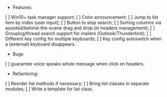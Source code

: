 - Features:

[ ] Win10+ task manager support;
[ ] Color announcement;
[ ] Jump to list item by index (user input);
[ ] Button to stop search;
[ ] Sorting columns via assisted/behind-the-scene drag and drop (in headers management);
[ ] Grouping/thread search support for mailers (Outlook/Thunderbird);
[ ] Different key config for multiple keyboards;
[ ] Key config autoswitch when a (external) keyboard disappears.

- Bugs

[ ] guarantee voice speaks whole message when click on headers.

- Refactoring:

[ ] Reorder list methods if necessary;
[ ] Bring list classes in separate modules;
[ ] Write a template for list class.
